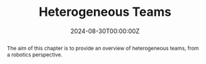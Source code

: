 ---
title: "Heterogeneous Teams"
authors:
- prorok
- admin

date: "2024-08-30T00:00:00Z"
doi: ""

# Schedule page publish date (NOT publication's date).
publishDate: "2017-01-01T00:00:00Z"

# Publication type.
# Legend: 0 = Uncategorized; 1 = Conference paper; 2 = Journal article;
# 3 = Preprint / Working Paper; 4 = Report; 5 = Book; 6 = Book section;
# 7 = Thesis; 8 = Patent
publication_types: ["6"]

# Publication name and optional abbreviated publication name.
publication: In *Encyclopedia of Robotics*
publication_short: In *Encyclopedia of Robotics*

abstract: The aim of this chapter is to provide an overview of heterogeneous teams, from a robotics perspective. 
summary: The aim of this chapter is to provide an overview of heterogeneous teams, from a robotics perspective.
  
tags:
- Heterogeneity
- Multi-Agent Reinforcement Learning

featured: false

links:

- name: Springer link
  url: https://link.springer.com/referenceworkentry/10.1007/978-3-642-41610-1_230-1
url_pdf: ''
url_code: ''
url_dataset: ''
url_poster: ''
url_project: ''
url_slides: ''
url_source: ''
url_video: ''

# Featured image
# To use, add an image named `featured.jpg/png` to your page's folder. 
image:
  caption: 'Taxonomy of heterogeneous multi-robot systems.'
  placement: 2
  preview_only: false

# Associated Projects (optional).
#   Associate this publication with one or more of your projects.
#   Simply enter your project's folder or file name without extension.
#   E.g. `internal-project` references `content/project/internal-project/index.md`.
#   Otherwise, set `projects: []`.
projects: []

# Slides (optional).
#   Associate this publication with Markdown slides.
#   Simply enter your slide deck's filename without extension.
#   E.g. `slides: "example"` references `content/slides/example/index.md`.
#   Otherwise, set `slides: ""`.
slides: ""
---